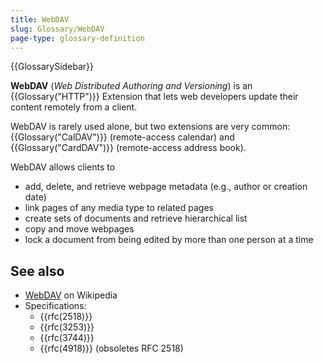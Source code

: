 ```yaml
---
title: WebDAV
slug: Glossary/WebDAV
page-type: glossary-definition
---
```


{{GlossarySidebar}}

**WebDAV** (_Web Distributed Authoring and Versioning_) is an {{Glossary("HTTP")}} Extension that lets web developers update their content remotely from a client.

WebDAV is rarely used alone, but two extensions are very common: {{Glossary("CalDAV")}} (remote-access calendar) and {{Glossary("CardDAV")}} (remote-access address book).

WebDAV allows clients to

- add, delete, and retrieve webpage metadata (e.g., author or creation date)
- link pages of any media type to related pages
- create sets of documents and retrieve hierarchical list
- copy and move webpages
- lock a document from being edited by more than one person at a time

## See also

- [WebDAV](https://en.wikipedia.org/wiki/WebDAV) on Wikipedia
- Specifications:
  - {{rfc(2518)}}
  - {{rfc(3253)}}
  - {{rfc(3744)}}
  - {{rfc(4918)}} (obsoletes RFC 2518)
